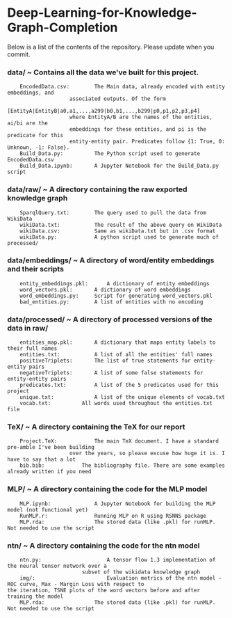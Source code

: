 # Deep-Learning-for-Knowledge-Graph-Completion


Below is a list of the contents of the repository. Please update when you commit.
###  data/ ~ Contains all the data we've built for this project. 
		EncodedData.csv:		The Main data, already encoded with entity embeddings, and 
						associated outputs. Of the form 
						[EntityA|EntityB|a0,a1,...,a299|b0,b1,...,b299|p0,p1,p2,p3,p4]
						where EntityA/B are the names of the entities, ai/bi are the 
						embeddings for these entities, and pi is the predicate for this
						entity-entity pair. Predicates follow {1: True, 0: Unknown, -1: False}.
		Build_Data.py:	  		The Python script used to generate EncodedData.csv
		Build_Data.ipynb: 		A Jupyter Notebook for the Build_Data.py script

###		data/raw/ ~ A directory containing the raw exported knowledge graph
		SparqlQuery.txt:		The query used to pull the data from WikiData
		wikiData.txt:			The result of the above query on WikiData
		wikiData.csv:			Same as wikiData.txt but in .csv format
		wikiData.py:			A python script used to generate much of processed/

### 	data/embeddings/ ~ A directory of word/entity embeddings and their scripts
		entity_embeddings.pkl:  	A dictionary of entity embeddings
		word_vectors.pkl:		A dictionary of word embeddings
		word_embeddings.py:		Script for generating word_vectors.pkl
		bad_entities.py:		A list of entities with no encoding 

###		data/processed/ ~ A directory of processed versions of the data in raw/
		entities_map.pkl:		A dictionary that maps entity labels to their full names
		entities.txt:			A list of all the entities' full names
		positiveTriplets: 		The list of true statements for entity-entity pairs
		negativeTriplets:		A list of some false statements for entity-entity pairs
		predicates.txt: 		A list of the 5 predicates used for this project
		unique.txt: 			A list of the unique elements of vocab.txt
		vocab.txt: 			All words used throughout the entities.txt file

### 	TeX/ ~ A directory containing the TeX for our report
		Project.TeX:  			The main TeX document. I have a standard pre-amble I've been building 
						over the years, so please excuse how huge it is. I have to say that a lot
		bib.bib:			The bibliography file. There are some examples already written if you need

### 	MLP/ ~ A directory containing the code for the MLP model
		MLP.ipynb:  			A Jupyter Notebook for building the MLP model (not functional yet)
		RunMLP.r:				Running MLP on R using RSNNS package
		MLP.rda:				The stored data (like .pkl) for runMLP. Not needed to use the script	

### 	ntn/ ~ A directory containing the code for the ntn model
		ntn.py:  			        A tensor flow 1.3 implementation of the neural tensor network over a 
							subset of the wikidata knowledge graph
		img/:				        Evaluation metrics of the ntn model - ROC curve, Max - Margin Loss with respect to 							   the iteration, TSNE plots of the word vectors before and after training the model
		MLP.rda:				The stored data (like .pkl) for runMLP. Not needed to use the script	

